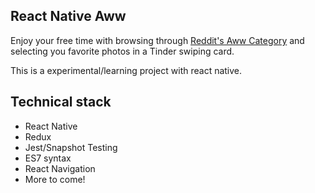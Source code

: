 ## React Native Aww
Enjoy your free time with browsing through [Reddit's Aww Category](https://www.reddit.com/r/aww/) and
selecting you favorite photos in a Tinder swiping card.

This is a experimental/learning project with react native.

## Technical stack
* React Native
* Redux
* Jest/Snapshot Testing
* ES7 syntax
* React Navigation
* More to come!
